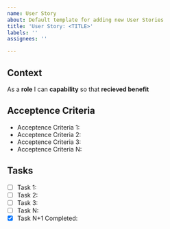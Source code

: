 ```yaml
---
name: User Story
about: Default template for adding new User Stories
title: 'User Story: <TITLE>'
labels: ''
assignees: ''

---
```


## Context

As a **role**
I can **capability**
so that **recieved benefit**

## Acceptence Criteria

- Acceptence Criteria 1:
- Acceptence Criteria 2:
- Acceptence Criteria 3:
- Acceptence Criteria N:

## Tasks

- [ ] Task 1:
- [ ] Task 2:
- [ ] Task 3:
- [ ] Task N:
- [X] Task N+1 Completed:
